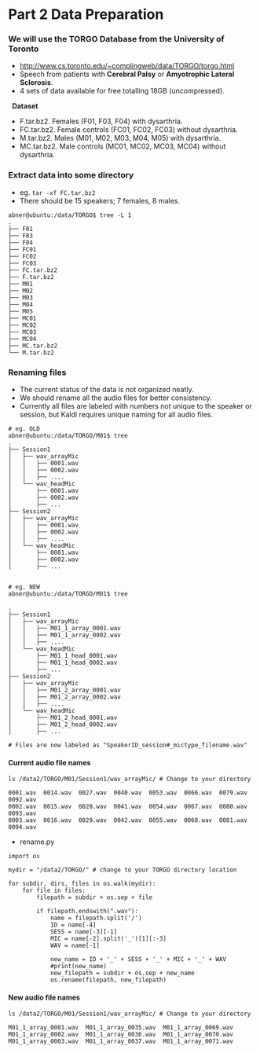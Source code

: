 # Part 2 Data Preparation
### We will use the TORGO Database from the University of Toronto
- http://www.cs.toronto.edu/~complingweb/data/TORGO/torgo.html
- Speech from patients with **Cerebral Palsy** or **Amyotrophic Lateral Sclerosis**.
- 4 sets of data available for free totalling 18GB (uncompressed).

&nbsp;
**Dataset**
- F.tar.bz2. Females (F01, F03, F04) with dysarthria.
- FC.tar.bz2. Female controls (FC01, FC02, FC03) without dysarthria.
- M.tar.bz2. Males (M01, M02, M03, M04, M05) with dysarthria.
- MC.tar.bz2. Male controls (MC01, MC02, MC03, MC04) without dysarthria.

### Extract data into some directory
- eg. ```tar -xf FC.tar.bz2```
- There should be 15 speakers; 7 females, 8 males. 
```
abner@ubuntu:/data/TORGO$ tree -L 1
.
├── F01
├── F03
├── F04
├── FC01
├── FC02
├── FC03
├── FC.tar.bz2
├── F.tar.bz2
├── M01
├── M02
├── M03
├── M04
├── M05
├── MC01
├── MC02
├── MC03
├── MC04
├── MC.tar.bz2
└── M.tar.bz2
```

### Renaming files
- The current status of the data is not organized neatly.
- We should rename all the audio files for better consistency.
- Currently all files are labeled with numbers not unique to the speaker or session, but Kaldi requires unique naming for all audio files.
```
# eg. OLD 
abner@ubuntu:/data/TORGO/M01$ tree
.
├── Session1
│   ├── wav_arrayMic
│   │   ├── 0001.wav
│   │   ├── 0002.wav
│   │   ├── ....
│   └── wav_headMic
│       ├── 0001.wav
│       ├── 0002.wav
│       ├── ...
├── Session2
│   ├── wav_arrayMic
│   │   ├── 0001.wav
│   │   ├── 0002.wav
│   │   ├── ....
│   └── wav_headMic
│       ├── 0001.wav
│       ├── 0002.wav
│       ├── ...


# eg. NEW
abner@ubuntu:/data/TORGO/M01$ tree

.
├── Session1
│   ├── wav_arrayMic
│   │   ├── M01_1_array_0001.wav
│   │   ├── M01_1_array_0002.wav
│   │   ├── ....
│   └── wav_headMic
│       ├── M01_1_head_0001.wav
│       ├── M01_1_head_0002.wav
│       ├── ...
├── Session2
│   ├── wav_arrayMic
│   │   ├── M01_2_array_0001.wav
│   │   ├── M01_2_array_0002.wav
│   │   ├── ....
│   └── wav_headMic
│       ├── M01_2_head_0001.wav
│       ├── M01_2_head_0002.wav
│       ├── ...

# Files are now labeled as "SpeakerID_session#_mictype_filename.wav"
```

#### Current audio file names
```ls /data2/TORGO/M01/Session1/wav_arrayMic/ # Change to your directory```
```
0001.wav  0014.wav  0027.wav  0040.wav	0053.wav  0066.wav  0079.wav  0092.wav
0002.wav  0015.wav  0028.wav  0041.wav	0054.wav  0067.wav  0080.wav  0093.wav
0003.wav  0016.wav  0029.wav  0042.wav	0055.wav  0068.wav  0081.wav  0094.wav
```
- rename.py
```
import os

mydir = "/data2/TORGO/" # change to your TORGO directory location

for subdir, dirs, files in os.walk(mydir):
    for file in files:
        filepath = subdir + os.sep + file
        
        if filepath.endswith(".wav"):
            name = filepath.split('/')
            ID = name[-4]
            SESS = name[-3][-1]
            MIC = name[-2].split('_')[1][:-3]
            WAV = name[-1] 
            
            new_name = ID + '_' + SESS + '_' + MIC + '_' + WAV
            #print(new_name)
            new_filepath = subdir + os.sep + new_name
            os.rename(filepath, new_filepath)
```
#### New audio file names
```ls /data2/TORGO/M01/Session1/wav_arrayMic/ # Change to your directory ```
```
M01_1_array_0001.wav  M01_1_array_0035.wav  M01_1_array_0069.wav
M01_1_array_0002.wav  M01_1_array_0036.wav  M01_1_array_0070.wav
M01_1_array_0003.wav  M01_1_array_0037.wav  M01_1_array_0071.wav
```
